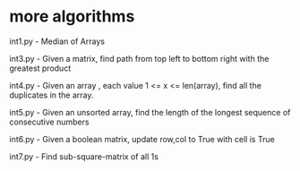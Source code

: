# more algorithms

int1.py - Median of Arrays

int3.py -  Given a matrix, find path from top left to bottom right with the greatest product

int4.py - Given an array , each value 1 <= x <= len(array), find all the duplicates in the array.

int5.py - Given an unsorted array, find the length of the longest sequence of consecutive numbers

int6.py  - Given a boolean matrix, update row,col to True with cell is True

int7.py - Find sub-square-matrix of all 1s
